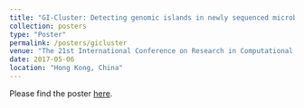 ```yaml
---
title: "GI-Cluster: Detecting genomic islands in newly sequenced microbial genomes via consensus clustering on multiple features"
collection: posters
type: "Poster"
permalink: /posters/gicluster
venue: "The 21st International Conference on Research in Computational Molecular Biology (RECOMB) 2017"
date: 2017-05-06
location: "Hong Kong, China"
---
```


Please find the poster [here](https://github.com/icelu/icelu.github.io/tree/master/files/poster_gicluster.pdf).
